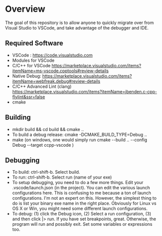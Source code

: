 # Overview

The goal of this repository is to allow anyone to quickly migrate over from Visual Studio to VSCode, and take advantage of the debugger and IDE.

## Required Software

- VSCode : https://code.visualstudio.com
- Modules for VSCode
- C/C++ for VSCode https://marketplace.visualstudio.com/items?itemName=ms-vscode.cpptools#review-details
- Native Debug: https://marketplace.visualstudio.com/items?itemName=webfreak.debug#review-details
- C/C++ Advanced Lint (clang) https://marketplace.visualstudio.com/items?itemName=jbenden.c-cpp-flylint&ssr=false
- cmake

## Building

- mkdir build && cd build && cmake ..
- To build a debug release: cmake -DCMAKE_BUILD_TYPE=Debug ..
- make (on windows, one would simply run cmake --build .. --config Debug --target ccpp-vscode )

## Debugging

- To build: ctrl-shift-b. Select build.
- To run: ctrl-shift-b. Select run (name of your exe)
- To setup debugging, you need to do a few more things. Edit your .vscode/launch.json (in the project). You can edit the various launch configurations here. This is confusing to me because a ton of launch configurations. I'm not an expert on this. However, the simplest thing to do is list your binary exe name in the right place. Obviously for Linux vs OS X or Win, you might need some different launch configurations.
- To debug: (1) click the Debug icon, (2) Select a run configuration, (3) and then click |> run. If you have set breakpoints, great. Otherwise, the program will run and possibly exit. Set some variables or expressions too.